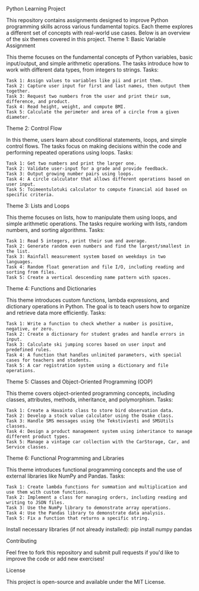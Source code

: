 Python Learning Project

This repository contains assignments designed to improve Python programming skills across various fundamental topics. Each theme explores a different set of concepts with real-world use cases. Below is an overview of the six themes covered in this project.
Theme 1: Basic Variable Assignment

This theme focuses on the fundamental concepts of Python variables, basic input/output, and simple arithmetic operations. The tasks introduce how to work with different data types, from integers to strings.
Tasks:

    Task 1: Assign values to variables like pii and print them.
    Task 2: Capture user input for first and last names, then output them together.
    Task 3: Request two numbers from the user and print their sum, difference, and product.
    Task 4: Read height, weight, and compute BMI.
    Task 5: Calculate the perimeter and area of a circle from a given diameter.

Theme 2: Control Flow

In this theme, users learn about conditional statements, loops, and simple control flows. The tasks focus on making decisions within the code and performing repeated operations using loops.
Tasks:

    Task 1: Get two numbers and print the larger one.
    Task 2: Validate user-input for a grade and provide feedback.
    Task 3: Output growing number pairs using loops.
    Task 4: A circle calculator that allows different operations based on user input.
    Task 5: Toimeentulotuki calculator to compute financial aid based on specific criteria.

Theme 3: Lists and Loops

This theme focuses on lists, how to manipulate them using loops, and simple arithmetic operations. The tasks require working with lists, random numbers, and sorting algorithms.
Tasks:

    Task 1: Read 5 integers, print their sum and average.
    Task 2: Generate random even numbers and find the largest/smallest in the list.
    Task 3: Rainfall measurement system based on weekdays in two languages.
    Task 4: Random float generation and file I/O, including reading and sorting from files.
    Task 5: Create a vertical descending name pattern with spaces.

Theme 4: Functions and Dictionaries

This theme introduces custom functions, lambda expressions, and dictionary operations in Python. The goal is to teach users how to organize and retrieve data more efficiently.
Tasks:

    Task 1: Write a function to check whether a number is positive, negative, or zero.
    Task 2: Create a dictionary for student grades and handle errors in input.
    Task 3: Calculate ski jumping scores based on user input and predefined rules.
    Task 4: A function that handles unlimited parameters, with special cases for teachers and students.
    Task 5: A car registration system using a dictionary and file operations.

Theme 5: Classes and Object-Oriented Programming (OOP)

This theme covers object-oriented programming concepts, including classes, attributes, methods, inheritance, and polymorphism.
Tasks:

    Task 1: Create a Havainto class to store bird observation data.
    Task 2: Develop a stock value calculator using the Osake class.
    Task 3: Handle SMS messages using the Tekstiviesti and SMSUtils classes.
    Task 4: Design a product management system using inheritance to manage different product types.
    Task 5: Manage a vintage car collection with the CarStorage, Car, and Service classes.

Theme 6: Functional Programming and Libraries

This theme introduces functional programming concepts and the use of external libraries like NumPy and Pandas.
Tasks:

    Task 1: Create lambda functions for summation and multiplication and use them with custom functions.
    Task 2: Implement a class for managing orders, including reading and writing to JSON files.
    Task 3: Use the NumPy library to demonstrate array operations.
    Task 4: Use the Pandas library to demonstrate data analysis.
    Task 5: Fix a function that returns a specific string.
    
Install necessary libraries (if not already installed):
    pip install numpy pandas

Contributing

Feel free to fork this repository and submit pull requests if you'd like to improve the code or add new exercises!

License

This project is open-source and available under the MIT License.
